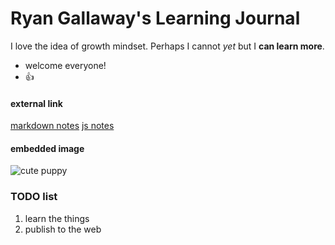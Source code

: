 # Ryan Gallaway's Learning Journal

I love the idea of growth mindset.  Perhaps I cannot *yet* but I **can learn more**. 
- welcome everyone!
- :+1:


#### external link
[markdown notes](./markdown.md)
[js notes](js.md)
#### embedded image
![cute puppy](https://images.app.goo.gl/fmd2LM5PV8ke9ZPr6)


### TODO list
1. learn the things
2. publish to the web 
